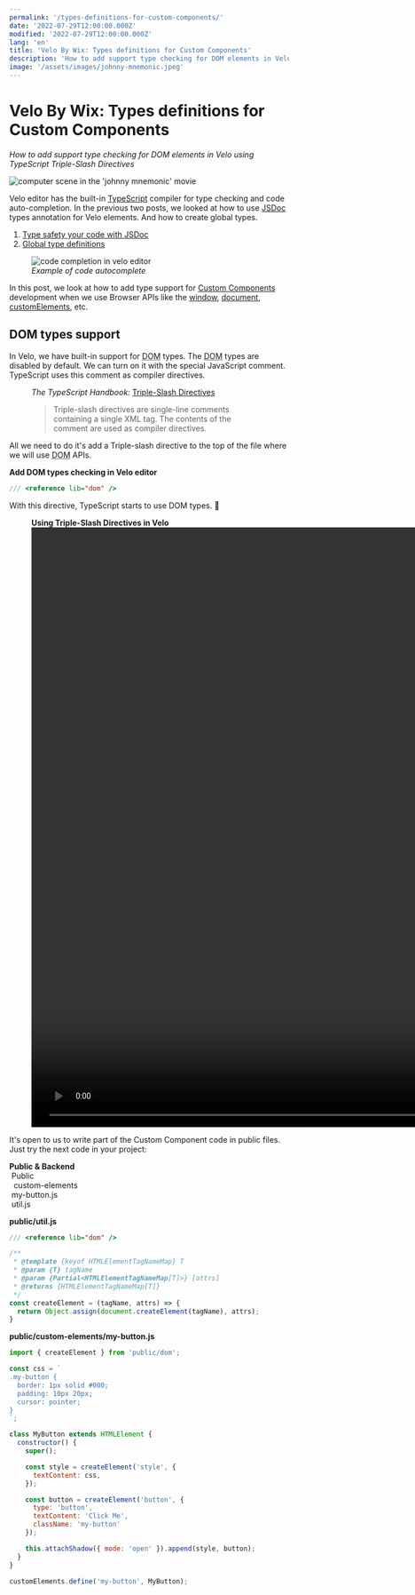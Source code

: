 ```yaml
---
permalink: '/types-definitions-for-custom-components/'
date: '2022-07-29T12:00:00.000Z'
modified: '2022-07-29T12:00:00.000Z'
lang: 'en'
title: 'Velo By Wix: Types definitions for Custom Components'
description: 'How to add support type checking for DOM elements in Velo using TypeScript Triple-Slash Directives'
image: '/assets/images/johnny-mnemonic.jpeg'
---
```


# Velo By Wix: Types definitions for Custom Components

*How to add support type checking for DOM elements in Velo using TypeScript Triple-Slash Directives*

![computer scene in the 'johnny mnemonic' movie](/assets/images/johnny-mnemonic.jpeg)

Velo editor has the built-in [TypeScript](https://www.typescriptlang.org/) compiler for type checking and code auto-completion. In the previous two posts, we looked at how to use [JSDoc](https://jsdoc.app/) types annotation for Velo elements. And how to create global types.

1. [Type safety your code with JSDoc](/type-safety-your-code-with-jsdoc/)
1. [Global type definitions](/global-type-definitions-in-velo/)

<figure>
  <img
    src="/assets/images/auto-completion.jpg"
    alt="code completion in velo editor"
    loading="lazy"
  />
  <figcaption>
    <em>Example of code autocomplete</em>
  <figcaption>
</figure>

In this post, we look at how to add type support for [Custom Components](https://support.wix.com/en/article/velo-about-custom-elements) development when we use Browser APIs like the [window](https://developer.mozilla.org/en-US/docs/Web/API/Window), [document](https://developer.mozilla.org/en-US/docs/Web/API/Document), [customElements](https://developer.mozilla.org/en-US/docs/Web/API/Window/customElements), etc.

## DOM types support

In Velo, we have built-in support for <abbr title="Document Object Model">DOM</abbr> types. The <abbr title="Document Object Model">DOM</abbr> types are disabled by default. We can turn on it with the special JavaScript comment. TypeScript uses this comment as compiler directives.

<figure>
  <figcaption>
    <cite>The TypeScript Handbook:</cite>
    <a href="https://www.typescriptlang.org/docs/handbook/triple-slash-directives.html">Triple-Slash Directives</a>
  </figcaption>
  <blockquote cite="https://www.typescriptlang.org/docs/handbook/triple-slash-directives.html">
    Triple-slash directives are single-line comments containing a single XML tag. The contents of the comment are used as compiler directives.
  </blockquote>
</figure>

All we need to do it's add a Triple-slash directive to the top of the file where we will use <abbr title="Document Object Model">DOM</abbr> APIs.

**Add DOM types checking in Velo editor**

```ts
/// <reference lib="dom" />
```

With this directive, TypeScript starts to use DOM types. 🙌

<figure>
  <figcaption>
    <strong>Using Triple-Slash Directives in Velo</strong>
  </figcaption>
  <video
    src="/assets/videos/triple-slash-directives.mp4"
    type="video/mp4"
    preload="metadata"
    width="1728"
    height="1080"
    controls
    loop
  />
</figure>

It's open to us to write part of the Custom Component code in public files. Just try the next code in your project:

<div class="filetree" role="img" aria-label="velo sidebar">
  <div class="filetree_tab filetree_row">
    <strong>Public & Backend</strong>
  </div>
  <div class="filetree_title filetree_row">
    <img src="/assets/images/i/open.svg" alt=""/>
    Public
  </div>
  <div class="filetree_tab">
    <div class="filetree_row">
      <img src="/assets/images/i/open.svg" alt=""/>
      <img src="/assets/images/i/folder.svg" alt=""/>
      custom-elements
    </div>
    <div class="filetree_tab filetree_row">
      <img src="/assets/images/i/js.svg" alt=""/>
      my-button.js
    </div>
  </div>
   <div class="filetree_tab filetree_row">
    <img src="/assets/images/i/js.svg" alt=""/>
    util.js
  </div>
</div>

**public/util.js**

```js
/// <reference lib="dom" />

/**
 * @template {keyof HTMLElementTagNameMap} T
 * @param {T} tagName
 * @param {Partial<HTMLElementTagNameMap[T]>} [attrs]
 * @returns {HTMLElementTagNameMap[T]}
 */
const createElement = (tagName, attrs) => {
  return Object.assign(document.createElement(tagName), attrs);
}
```
**public/custom-elements/my-button.js**

```js
import { createElement } from 'public/dom';

const css = `
.my-button {
  border: 1px solid #000;
  padding: 10px 20px;
  cursor: pointer;
}
`;

class MyButton extends HTMLElement {
  constructor() {
    super();

    const style = createElement('style', {
      textContent: css,
    });

    const button = createElement('button', {
      type: 'button',
      textContent: 'Click Me',
      className: 'my-button'
    });

    this.attachShadow({ mode: 'open' }).append(style, button);
  }
}

customElements.define('my-button', MyButton);
```
